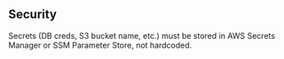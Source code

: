 ## Security

Secrets (DB creds, S3 bucket name, etc.) must be stored in AWS Secrets Manager or SSM Parameter Store, not hardcoded.


